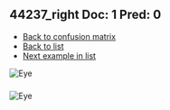 ## 44237_right Doc: 1 Pred: 0
- [Back to confusion matrix](https://github.com/juliandewit/kaggle_retinopathy/blob/master/matrix.md)
- [Back to list](https://github.com/juliandewit/kaggle_retinopathy/blob/master/lists/10/list.md)
- [Next example in list](https://github.com/juliandewit/kaggle_retinopathy/blob/master/lists/10/44/4424_right.md)

![Eye](https://retinopaty.blob.core.windows.net/size1024/44237_right_1.jpeg)

### 

![Eye]()
